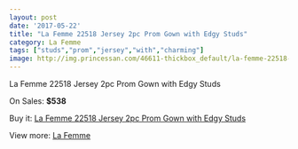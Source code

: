 ```yaml
---
layout: post
date: '2017-05-22'
title: "La Femme 22518 Jersey 2pc Prom Gown with Edgy Studs"
category: La Femme
tags: ["studs","prom","jersey","with","charming"]
image: http://img.princessan.com/46611-thickbox_default/la-femme-22518-jersey-2pc-prom-gown-with-edgy-studs.jpg
---
```

La Femme 22518 Jersey 2pc Prom Gown with Edgy Studs

On Sales: **$538**
<a href="https://www.princessan.com/en/la-femme/21313-la-femme-22518-jersey-2pc-prom-gown-with-edgy-studs.html"><amp-img layout="responsive" width="600" height="600" src="//img.princessan.com/46611-thickbox_default/la-femme-22518-jersey-2pc-prom-gown-with-edgy-studs.jpg" alt="La Femme 22518 Jersey 2pc Prom Gown with Edgy Studs 0" /></a>
<a href="https://www.princessan.com/en/la-femme/21313-la-femme-22518-jersey-2pc-prom-gown-with-edgy-studs.html"><amp-img layout="responsive" width="600" height="600" src="//img.princessan.com/46615-thickbox_default/la-femme-22518-jersey-2pc-prom-gown-with-edgy-studs.jpg" alt="La Femme 22518 Jersey 2pc Prom Gown with Edgy Studs 1" /></a>
<a href="https://www.princessan.com/en/la-femme/21313-la-femme-22518-jersey-2pc-prom-gown-with-edgy-studs.html"><amp-img layout="responsive" width="600" height="600" src="//img.princessan.com/46614-thickbox_default/la-femme-22518-jersey-2pc-prom-gown-with-edgy-studs.jpg" alt="La Femme 22518 Jersey 2pc Prom Gown with Edgy Studs 2" /></a>
<a href="https://www.princessan.com/en/la-femme/21313-la-femme-22518-jersey-2pc-prom-gown-with-edgy-studs.html"><amp-img layout="responsive" width="600" height="600" src="//img.princessan.com/46613-thickbox_default/la-femme-22518-jersey-2pc-prom-gown-with-edgy-studs.jpg" alt="La Femme 22518 Jersey 2pc Prom Gown with Edgy Studs 3" /></a>
<a href="https://www.princessan.com/en/la-femme/21313-la-femme-22518-jersey-2pc-prom-gown-with-edgy-studs.html"><amp-img layout="responsive" width="600" height="600" src="//img.princessan.com/46612-thickbox_default/la-femme-22518-jersey-2pc-prom-gown-with-edgy-studs.jpg" alt="La Femme 22518 Jersey 2pc Prom Gown with Edgy Studs 4" /></a>

Buy it: [La Femme 22518 Jersey 2pc Prom Gown with Edgy Studs](https://www.princessan.com/en/la-femme/21313-la-femme-22518-jersey-2pc-prom-gown-with-edgy-studs.html "La Femme 22518 Jersey 2pc Prom Gown with Edgy Studs")

View more: [La Femme](https://www.princessan.com/en/28-la-femme "La Femme")